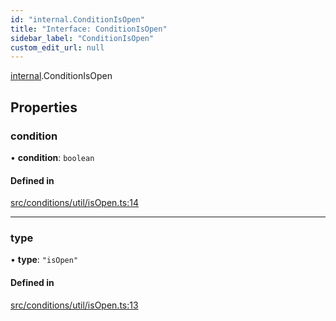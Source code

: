 ```yaml
---
id: "internal.ConditionIsOpen"
title: "Interface: ConditionIsOpen"
sidebar_label: "ConditionIsOpen"
custom_edit_url: null
---
```


[internal](../modules/internal.md).ConditionIsOpen

## Properties

### condition

• **condition**: `boolean`

#### Defined in

[src/conditions/util/isOpen.ts:14](https://github.com/Resnovas/smartcloud/blob/b91f5b4/src/conditions/util/isOpen.ts#L14)

___

### type

• **type**: ``"isOpen"``

#### Defined in

[src/conditions/util/isOpen.ts:13](https://github.com/Resnovas/smartcloud/blob/b91f5b4/src/conditions/util/isOpen.ts#L13)
